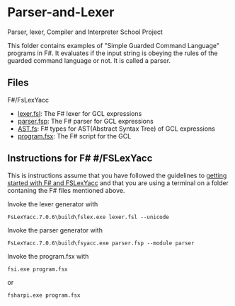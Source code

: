 # Parser-and-Lexer
Parser, lexer, Compiler and Interpreter School Project

This folder contains examples of "Simple Guarded Command Language" programs in F#. It evaluates if the input string is obeying the rules of the guarded command language or not. It is called a parser.


## Files

F#/FsLexYacc
* [lexer.fsl](lexer.fsl): The F# lexer for GCL expressions
* [parser.fsp](parser.fsp): The F# parser for GCL expressions
* [AST.fs](AST.fs): F# types for AST(Abstract Syntax Tree) of GCL expressions
* [program.fsx](program.fsx): The F# script for the GCL

## Instructions for F# #/FSLexYacc

This is instructions assume that you have followed the guidelines to [getting started with F# and FSLexYacc](getting-started-fs.md) and that you are using a terminal on a folder contaning the F# files mentioned above.

Invoke the lexer generator with 

```
FsLexYacc.7.0.6\build\fslex.exe lexer.fsl --unicode
```
Invoke the parser generator with
```
FsLexYacc.7.0.6\build\fsyacc.exe parser.fsp --module parser
```
Invoke the program.fsx with

```
fsi.exe program.fsx
```
or 
```
fsharpi.exe program.fsx
```
